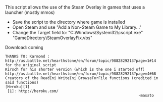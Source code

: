 This script allows the use of the Steam Overlay in games that uses a launcher (mostly mmos)
  - Save the script to the directory where game is installed
  - Open Steam and use "Add a Non-Steam Game to My Library..."
  - Change the Target field to:
  "C:\Windows\System32\cscript.exe" "GameDirectory\SteamOverlayFix.vbs"
	 
Download: coming

	THANKS TO: Karmond : http://us.battle.net/hearthstone/en/forum/topic/9882829213?page=1#14 for the original script
	Kirsch for his shorter version (which is the one i started off)
	http://us.battle.net/hearthstone/en/forum/topic/9882829213?page=4#68
	Creators of the ReadIni WriteIni BrowseForFile functions (credited in said functions)
	[Heroku][1]
	 [1]: http://heroku.com/
																-masato

